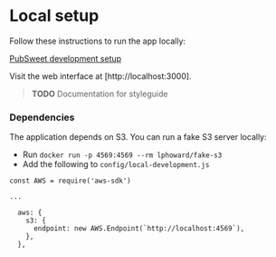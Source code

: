 # Local setup

Follow these instructions to run the app locally:

[PubSweet development setup](https://gitlab.coko.foundation/pubsweet/pubsweet/wikis/Development:-setup)

Visit the web interface at [http://localhost:3000].

> **TODO** Documentation for styleguide

### Dependencies

The application depends on S3. You can run a fake S3 server locally:

- Run `docker run -p 4569:4569 --rm lphoward/fake-s3`
- Add the following to `config/local-development.js`

```
const AWS = require('aws-sdk')

...

  aws: {
    s3: {
      endpoint: new AWS.Endpoint(`http://localhost:4569`),
    },
  },
```

